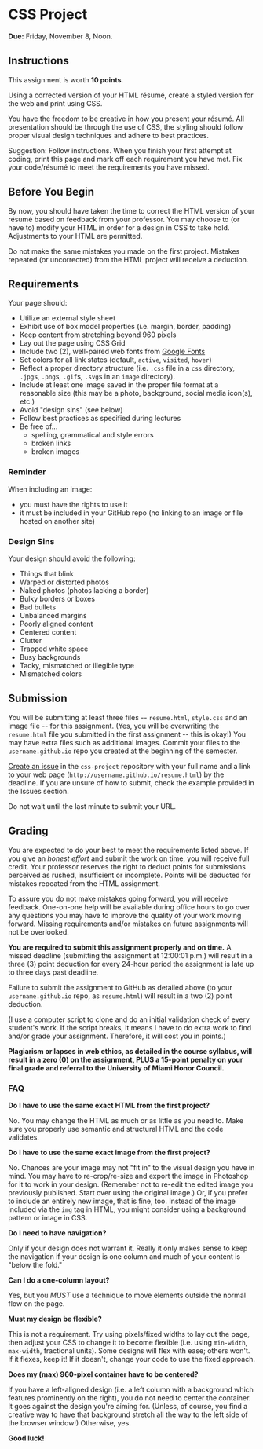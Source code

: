 # CSS Project

**Due:** Friday, November 8, Noon.


## Instructions

This assignment is worth **10 points**.

Using a corrected version of your HTML résumé, create a styled version for the web and print using CSS.

You have the freedom to be creative in how you present your résumé. All presentation should be through the use of CSS, the styling should follow proper visual design techniques and adhere to best practices.

Suggestion: Follow instructions. When you finish your first attempt at coding, print this page and mark off each requirement you have met. Fix your code/résumé to meet the requirements you have missed.


## Before You Begin

By now, you should have taken the time to correct the HTML version of your résumé based on feedback from your professor. You may choose to (or have to) modify your HTML in order for a design in CSS to take hold. Adjustments to your HTML are permitted.

Do not make the same mistakes you made on the first project. Mistakes repeated (or uncorrected) from the HTML project will receive a deduction.


## Requirements

Your page should:

- Utilize an external style sheet
- Exhibit use of box model properties (i.e. margin, border, padding)
- Keep content from stretching beyond 960 pixels
- Lay out the page using CSS Grid
- Include two (2), well-paired web fonts from [Google Fonts](https://fonts.google.com/)
- Set colors for all link states (default, `active`, `visited`, `hover`)
- Reflect a proper directory structure (i.e. `.css` file in a `css` directory, `.jpg`s, `.png`s, `.gif`s, `.svg`s in an `image` directory).
- Include at least one image saved in the proper file format at a reasonable size (this may be a photo, background, social media icon(s), etc.)
- Avoid "design sins" (see below)
- Follow best practices as specified during lectures
- Be free of...
  - spelling, grammatical and style errors
  - broken links
  - broken images


### Reminder

When including an image:

- you must have the rights to use it
- it must be included in your GitHub repo (no linking to an image or file hosted on another site)


### Design Sins

Your design should avoid the following:

- Things that blink
- Warped or distorted photos
- Naked photos (photos lacking a border)
- Bulky borders or boxes
- Bad bullets
- Unbalanced margins
- Poorly aligned content
- Centered content
- Clutter
- Trapped white space
- Busy backgrounds
- Tacky, mismatched or illegible type
- Mismatched colors


## Submission

You will be submitting at least three files -- `resume.html`, `style.css` and an image file -- for this assignment. (Yes, you will be overwriting the `resume.html` file you submitted in the first assignment -- this is okay!) You may have extra files such as additional images. Commit your files to the `username.github.io` repo you created at the beginning of the semester.

[Create an issue](https://github.com/umiami-web-design/css-project/issues) in the `css-project` repository with your full name and a link to your web page (`http://username.github.io/resume.html`) by the deadline. If you are unsure of how to submit, check the example provided in the Issues section.

Do not wait until the last minute to submit your URL.


## Grading

You are expected to do your best to meet the requirements listed above. If you give an *honest effort* and submit the work on time, you will receive full credit. Your professor reserves the right to deduct points for submissions perceived as rushed, insufficient or incomplete. Points will be deducted for mistakes repeated from the HTML assignment.

To assure you do not make mistakes going forward, you will receive feedback. One-on-one help will be available during office hours to go over any questions you may have to improve the quality of your work moving forward. Missing requirements and/or mistakes on future assignments will not be overlooked.

**You are required to submit this assignment properly and on time.** A missed deadline (submitting the assignment at 12:00:01 p.m.) will result in a three (3) point deduction for every 24-hour period the assignment is late up to three days past deadline.

Failure to submit the assignment to GitHub as detailed above (to your `username.github.io` repo, as `resume.html`) will result in a two (2) point deduction.

(I use a computer script to clone and do an initial validation check of every student's work. If the script breaks, it means I have to do extra work to find and/or grade your assignment. Therefore, it will cost you in points.)

**Plagiarism or lapses in web ethics, as detailed in the course syllabus, will result in a zero (0) on the assignment, PLUS a 15-point penalty on your final grade and referral to the University of Miami Honor Council.**


### FAQ

**Do I have to use the same exact HTML from the first project?**

No. You may change the HTML as much or as little as you need to. Make sure you properly use semantic and structural HTML and the code validates.

**Do I have to use the same exact image from the first project?**

No. Chances are your image may not "fit in" to the visual design you have in mind. You may have to re-crop/re-size and export the image in Photoshop for it to work in your design. (Remember not to re-edit the edited image you previously published. Start over using the original image.) Or, if you prefer to include an entirely new image, that is fine, too. Instead of the image included via the `img` tag in HTML, you might consider using a background pattern or image in CSS.

**Do I need to have navigation?**

Only if your design does not warrant it. Really it only makes sense to keep the navigation if your design is one column and much of your content is "below the fold."

**Can I do a one-column layout?**

Yes, but you *MUST* use a technique to move elements outside the normal flow on the page.

**Must my design be flexible?**

This is not a requirement. Try using pixels/fixed widths to lay out the page, then adjust your CSS to change it to become flexible (i.e. using `min-width`, `max-width`, fractional units). Some designs will flex with ease; others won't. If it flexes, keep it! If it doesn't, change your code to use the fixed approach.

**Does my (max) 960-pixel container have to be centered?**

If you have a left-aligned design (i.e. a left column with a background which features prominently on the right), you do not need to center the container. It goes against the design you're aiming for. (Unless, of course, you find a creative way to have that background stretch all the way to the left side of the browser window!) Otherwise, yes.

**Good luck!**
